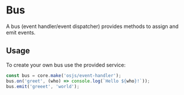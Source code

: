 # Bus

A bus (event handler/event dispatcher) provides methods to assign and emit events.


## Usage

To create your own bus use the provided service:

```javascript
const bus = core.make('osjs/event-handler');
bus.on('greet', (who) => console.log(`Hello ${who}!`));
bus.emit('greeet', 'world');
```
